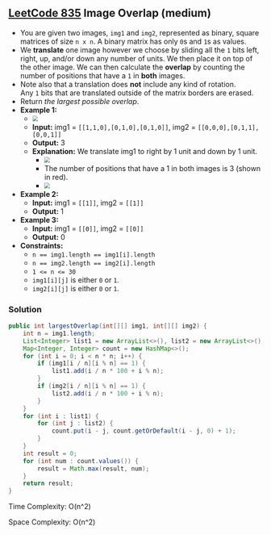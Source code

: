 ## [LeetCode 835](https://leetcode.com/problems/image-overlap/) Image Overlap (medium)

- You are given two images, `img1` and `img2`, represented as binary, square matrices of size `n x n`. A binary matrix has only `0`s and `1`s as values.
- We **translate** one image however we choose by sliding all the `1` bits left, right, up, and/or down any number of units. We then place it on top of the other image. We can then calculate the **overlap** by counting the number of positions that have a `1` in **both** images.
- Note also that a translation does **not** include any kind of rotation. Any `1` bits that are translated outside of the matrix borders are erased.
- Return _the largest possible overlap_.
- **Example 1:**
    - <img src="https://assets.leetcode.com/uploads/2020/09/09/overlap1.jpg" style="zoom:67%;" />
    - **Input:** img1 = `[[1,1,0],[0,1,0],[0,1,0]]`, img2 = `[[0,0,0],[0,1,1],[0,0,1]]`
    - **Output:** 3
    - **Explanation:** We translate img1 to right by 1 unit and down by 1 unit.
        - <img src="https://assets.leetcode.com/uploads/2020/09/09/overlap_step1.jpg" style="zoom:67%;" />
        - The number of positions that have a 1 in both images is 3 (shown in red).
        - <img src="https://assets.leetcode.com/uploads/2020/09/09/overlap_step2.jpg" style="zoom:67%;" />
- **Example 2:**
    - **Input:** img1 = `[[1]]`, img2 = `[[1]]`
    - **Output:** 1
- **Example 3:**
    - **Input:** img1 = `[[0]]`, img2 = `[[0]]`
    - **Output:** 0
- **Constraints:**
    -   `n == img1.length == img1[i].length`
    -   `n == img2.length == img2[i].length`
    -   `1 <= n <= 30`
    -   `img1[i][j]` is either `0` or `1`.
    -   `img2[i][j]` is either `0` or `1`.

### Solution

```java
public int largestOverlap(int[][] img1, int[][] img2) {
    int n = img1.length;
    List<Integer> list1 = new ArrayList<>(), list2 = new ArrayList<>();
    Map<Integer, Integer> count = new HashMap<>();
    for (int i = 0; i < n * n; i++) {
        if (img1[i / n][i % n] == 1) {
            list1.add(i / n * 100 + i % n);
        }
        if (img2[i / n][i % n] == 1) {
            list2.add(i / n * 100 + i % n);
        }
    }
    for (int i : list1) {
        for (int j : list2) {
            count.put(i - j, count.getOrDefault(i - j, 0) + 1);
        }
    }
    int result = 0;
    for (int num : count.values()) {
        result = Math.max(result, num);
    }
    return result;
}
```

Time Complexity: O(n^2)

Space Complexity: O(n^2)